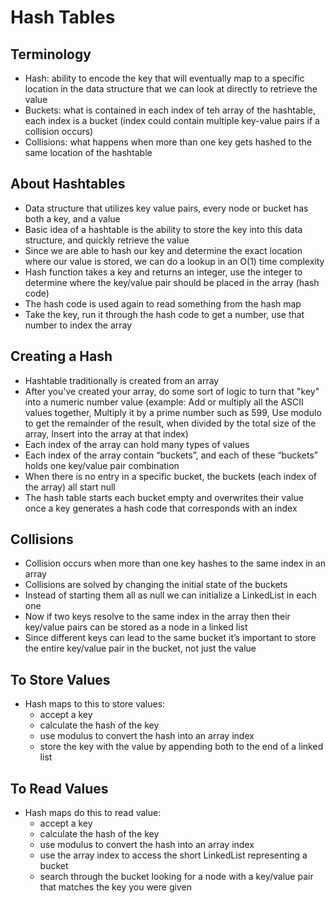 # Hash Tables

## Terminology

- Hash: ability to encode the key that will eventually map to a specific location in the data structure that we can look at directly to retrieve the value
- Buckets: what is contained in each index of teh array of the hashtable, each index is a bucket (index could contain multiple key-value pairs if a collision occurs)
- Collisions: what happens when more than one key gets hashed to the same location of the hashtable

## About Hashtables

- Data structure that utilizes key value pairs, every node or bucket has both a key, and a value
- Basic idea of a hashtable is the ability to store the key into this data structure, and quickly retrieve the value
- Since we are able to hash our key and determine the exact location where our value is stored, we can do a lookup in an O(1) time complexity
- Hash function takes a key and returns an integer, use the integer to determine where the key/value pair should be placed in the array (hash code)
- The hash code is used again to read something from the hash map
- Take the key, run it through the hash code to get a number, use that number to index the array

## Creating a Hash

- Hashtable traditionally is created from an array
- After you've created your array, do some sort of logic to turn that "key" into a numeric number value (example: Add or multiply all the ASCII values together, Multiply it by a prime number such as 599, Use modulo to get the remainder of the result, when divided by the total size of the array, Insert into the array at that index)
- Each index of the array can hold many types of values
- Each index of the array contain “buckets”, and each of these “buckets” holds one key/value pair combination
- When there is no entry in a specific bucket, the buckets (each index of the array) all start null
- The hash table starts each bucket empty and overwrites their value once a key generates a hash code that corresponds with an index

## Collisions

- Collision occurs when more than one key hashes to the same index in an array
- Collisions are solved by changing the initial state of the buckets
- Instead of starting them all as null we can initialize a LinkedList in each one
- Now if two keys resolve to the same index in the array then their key/value pairs can be stored as a node in a linked list
- Since different keys can lead to the same bucket it’s important to store the entire key/value pair in the bucket, not just the value

## To Store Values

- Hash maps to this to store values:
  - accept a key
  - calculate the hash of the key
  - use modulus to convert the hash into an array index
  - store the key with the value by appending both to the end of a linked list

## To Read Values

- Hash maps do this to read value:
  - accept a key
  - calculate the hash of the key
  - use modulus to convert the hash into an array index
  - use the array index to access the short LinkedList representing a bucket
  - search through the bucket looking for a node with a key/value pair that matches the key you were given